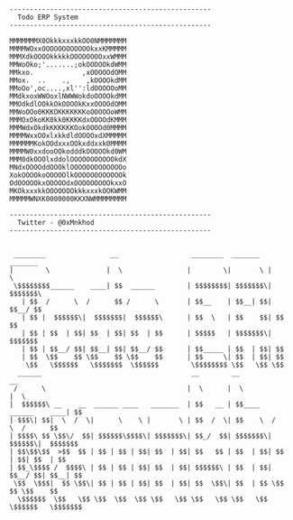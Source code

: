     --------------------------------------------------
      Todo ERP System    
    --------------------------------------------------
    
    MMMMMMMX0OkkkxxxkkOO0NMMMMMMM
    MMMMWOxxOOOOOOOOOOOOkxxKMMMMM
    MMMXdkOOOOkkkkkOOOOOOOOxxWMMM
    MMWoOko;'.......;okOOOOOkdWMM
    MMkxo.            ,xOOOOOdOMM
    MMox.  ..    .,    ,kOOOOkdMM
    MMoOo',oc....,xl'':ldOOOOOoMM
    MMdkxoxWWOoxlNWWWokdoOOOOkdMM
    MMOdkdlOOkkOkOOOOkKxxOOOOdOMM
    MMWoOOo0KKKOKKKKKKKoOOOOOoWMM
    MMMOxOkoKK0kk0KKKKdxOOOOdKMMM
    MMMWdxOkdkKKKKKKOokOOOOd0MMMM
    MMMMWxxOOxlxkkdldOOOOxdXMMMMM
    MMMMMMKokOOdxxxOOkxddxxk0MMMM
    MMMMW0xxdooOOkodddkOOOOOkd0WM
    MMM0dkOOOlxddolOOOOOOOOOOOkdX
    MNdxOOOOddOOOklOOOOOOOOOOOOOo
    XokOOOOkoOOOOOlkOOOOOOOOOOOOk
    OdOOOOOkxOOOOOdxOOOOOOOOOkxxO
    MKOkxxxkkOOOOOOOkkkxxxkOOKWMM
    MMMMMWNXK0000000KKXNWMMMMMMMM
    
    --------------------------------------------------
      Twitter - @0xMnkhod 
    --------------------------------------------------
    
    
     ________                __                  ________  _______   _______            
    |        \              |  \                |        \|       \ |       \           
     \$$$$$$$$______    ____| $$  ______        | $$$$$$$$| $$$$$$$\| $$$$$$$\          
       | $$  /      \  /      $$ /      \       | $$__    | $$__| $$| $$__/ $$          
       | $$ |  $$$$$$\|  $$$$$$$|  $$$$$$\      | $$  \   | $$    $$| $$    $$          
       | $$ | $$  | $$| $$  | $$| $$  | $$      | $$$$$   | $$$$$$$\| $$$$$$$           
       | $$ | $$__/ $$| $$__| $$| $$__/ $$      | $$_____ | $$  | $$| $$                
       | $$  \$$    $$ \$$    $$ \$$    $$      | $$     \| $$  | $$| $$                
        \$$   \$$$$$$   \$$$$$$$  \$$$$$$        \$$$$$$$$ \$$   \$$ \$$                
      ______                                     __        __                        __ 
     /      \                                   |  \      |  \                      |  \
    |  $$$$$$\ __    __  ______ ____   _______  | $$   __ | $$____    ______    ____| $$
    | $$$\| $$|  \  /  \|      \    \ |       \ | $$  /  \| $$    \  /      \  /      $$
    | $$$$\ $$ \$$\/  $$| $$$$$$\$$$$\| $$$$$$$\| $$_/  $$| $$$$$$$\|  $$$$$$\|  $$$$$$$
    | $$\$$\$$  >$$  $$ | $$ | $$ | $$| $$  | $$| $$   $$ | $$  | $$| $$  | $$| $$  | $$
    | $$_\$$$$ /  $$$$\ | $$ | $$ | $$| $$  | $$| $$$$$$\ | $$  | $$| $$__/ $$| $$__| $$
     \$$  \$$$|  $$ \$$\| $$ | $$ | $$| $$  | $$| $$  \$$\| $$  | $$ \$$    $$ \$$    $$
      \$$$$$$  \$$   \$$ \$$  \$$  \$$ \$$   \$$ \$$   \$$ \$$   \$$  \$$$$$$   \$$$$$$$
